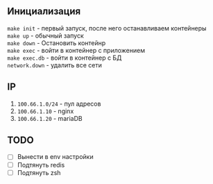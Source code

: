 ## Инициализация

`make init` - первый запуск, после него останавливаем контейнеры  
`make up` - обычный запуск  
`make down`  - Остановить контейнр  
`make exec` - войти в контейнер с приложением  
`make exec.db` - войти в 
контейнер с БД  
`network.down` - удалить все сети

## IP
1. `100.66.1.0/24` - пул адресов
1. `100.66.1.10` - nginx
1. `100.66.1.20` - mariaDB

## TODO

- [ ] Вынести в env настройки
- [ ] Подтянуть redis
- [ ] Подтянуть zsh